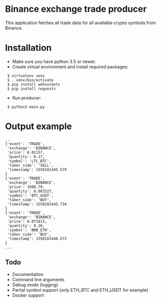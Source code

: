 # Binance exchange trade producer

This application fetches all trade data for all available crypto symbols from Binance.

# Installation

- Make sure you have python 3.5 or newer.
- Create virtual environment and install required packages:
```
 $ virtualenv venv
 $ . venv/bin/activate
 $ pip install websockets
 $ pip install requests
```
- Run producer:
```
 $ python3 main.py
```

# Output example
```
...
{'event': 'TRADE',
 'exchange': 'BINANCE',
 'price': 0.01157,
 'quantity': 0.17,
 'symbol': 'LTC_BTC',
 'taker_side': 'SELL',
 'timestamp': 1550181445.579
}
{'event': 'TRADE',
 'exchange': 'BINANCE',
 'price': 3600.79,
 'quantity': 0.003327,
 'symbol': 'BTC_USDT',
 'taker_side': 'BUY',
 'timestamp': 1550181445.734
}
{'event': 'TRADE',
 'exchange': 'BINANCE',
 'price': 0.071813,
 'quantity': 0.26,
 'symbol': 'BNB_ETH',
 'taker_side': 'BUY',
 'timestamp': 1550181446.572
}
...
```

## Todo
- Documentation
- Command line arguments
- Debug mode (logging)
- Partial symbol support (only ETH_BTC and ETH_USDT for example)
- Docker support

